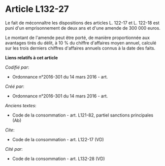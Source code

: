 # Article L132-27

Le fait de méconnaître les dispositions des articles L. 122-17 et L. 122-18 est puni d'un emprisonnement de deux ans et d'une
amende de 300 000 euros. 

Le montant de l'amende peut être porté, de manière proportionnée aux avantages tirés du délit, à 10 % du chiffre d'affaires
moyen annuel, calculé sur les trois derniers chiffres d'affaires annuels connus à la date des faits.

**Liens relatifs à cet article**

_Codifié par_:

  - Ordonnance n°2016-301 du 14 mars 2016 - art.

_Créé par_:

  - Ordonnance n°2016-301 du 14 mars 2016 - art.

_Anciens textes_:

  - Code de la consommation - art. L121-82, partiel sanctions principales  (Ab)

_Cite_:

  - Code de la consommation - art. L122-17 (VD)

_Cité par_:

  - Code de la consommation - art. L132-28 (VD)
